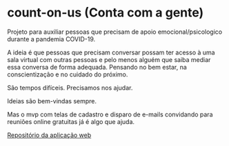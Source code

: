 # count-on-us (Conta com a gente)

Projeto para auxiliar pessoas que precisam de apoio emocional/psicologico durante a pandemia COVID-19.

A ideia é que pessoas que precisam conversar possam ter acesso à uma sala virtual com outras pessoas e pelo menos alguém que saiba mediar essa conversa de forma adequada. Pensando no bem estar, na conscientização e no cuidado do próximo.

São tempos difíceis. Precisamos nos ajudar.

Ideias são bem-vindas sempre.

Mas o mvp com telas de cadastro e disparo de e-mails convidando para reuniões online gratuitas já é algo que ajuda.

[Repositório da aplicação web](https://github.com/count-on-us/webapp)
